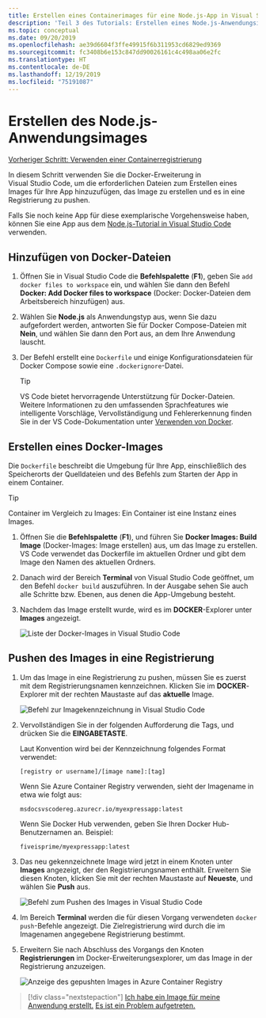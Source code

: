 ```yaml
---
title: Erstellen eines Containerimages für eine Node.js-App in Visual Studio Code
description: 'Teil 3 des Tutorials: Erstellen eines Node.js-Anwendungsimages'
ms.topic: conceptual
ms.date: 09/20/2019
ms.openlocfilehash: ae39d6604f3ffe49915f6b311953cd6829ed9369
ms.sourcegitcommit: fc3408b6e153c847dd90026161c4c498aa06e2fc
ms.translationtype: HT
ms.contentlocale: de-DE
ms.lasthandoff: 12/19/2019
ms.locfileid: "75191087"
---
```

# <a name="create-your-nodejs-application-image"></a>Erstellen des Node.js-Anwendungsimages

[Vorheriger Schritt: Verwenden einer Containerregistrierung](tutorial-vscode-docker-node-02.md)

In diesem Schritt verwenden Sie die Docker-Erweiterung in Visual Studio Code, um die erforderlichen Dateien zum Erstellen eines Images für Ihre App hinzuzufügen, das Image zu erstellen und es in eine Registrierung zu pushen.

Falls Sie noch keine App für diese exemplarische Vorgehensweise haben, können Sie eine App aus dem [Node.js-Tutorial in Visual Studio Code](https://code.visualstudio.com/docs/nodejs/nodejs-tutorial) verwenden.

## <a name="add-docker-files"></a>Hinzufügen von Docker-Dateien

1. Öffnen Sie in Visual Studio Code die **Befehlspalette** (**F1**), geben Sie `add docker files to workspace` ein, und wählen Sie dann den Befehl **Docker: Add Docker files to workspace** (Docker: Docker-Dateien dem Arbeitsbereich hinzufügen) aus.

1. Wählen Sie **Node.js** als Anwendungstyp aus, wenn Sie dazu aufgefordert werden, antworten Sie für Docker Compose-Dateien mit **Nein**, und wählen Sie dann den Port aus, an dem Ihre Anwendung lauscht.

1. Der Befehl erstellt eine `Dockerfile` und einige Konfigurationsdateien für Docker Compose sowie eine `.dockerignore`-Datei.

    > [!TIP]
    > VS Code bietet hervorragende Unterstützung für Docker-Dateien. Weitere Informationen zu den umfassenden Sprachfeatures wie intelligente Vorschläge, Vervollständigung und Fehlererkennung finden Sie in der VS Code-Dokumentation unter [Verwenden von Docker](https://code.visualstudio.com/docs/azure/docker).

## <a name="build-a-docker-image"></a>Erstellen eines Docker-Images

Die `Dockerfile` beschreibt die Umgebung für Ihre App, einschließlich des Speicherorts der Quelldateien und des Befehls zum Starten der App in einem Container.

> [!TIP]
> Container im Vergleich zu Images: Ein Container ist eine Instanz eines Images.

1. Öffnen Sie die **Befehlspalette** (**F1**), und führen Sie **Docker Images: Build Image** (Docker-Images: Image erstellen) aus, um das Image zu erstellen. VS Code verwendet das Dockerfile im aktuellen Ordner und gibt dem Image den Namen des aktuellen Ordners.

1. Danach wird der Bereich **Terminal** von Visual Studio Code geöffnet, um den Befehl `docker build` auszuführen. In der Ausgabe sehen Sie auch alle Schritte bzw. Ebenen, aus denen die App-Umgebung besteht.

1. Nachdem das Image erstellt wurde, wird es im **DOCKER**-Explorer unter **Images** angezeigt.

    ![Liste der Docker-Images in Visual Studio Code](media/deploy-containers/image-list.png)

## <a name="push-the-image-to-a-registry"></a>Pushen des Images in eine Registrierung

1. Um das Image in eine Registrierung zu pushen, müssen Sie es zuerst mit dem Registrierungsnamen kennzeichnen. Klicken Sie im **DOCKER**-Explorer mit der rechten Maustaste auf das **aktuelle** Image.

    ![Befehl zur Imagekennzeichnung in Visual Studio Code](media/deploy-containers/tag-command.png)

1. Vervollständigen Sie in der folgenden Aufforderung die Tags, und drücken Sie die **EINGABETASTE**.

    Laut Konvention wird bei der Kennzeichnung folgendes Format verwendet:

    `[registry or username]/[image name]:[tag]`

    Wenn Sie Azure Container Registry verwenden, sieht der Imagename in etwa wie folgt aus:

    `msdocsvscodereg.azurecr.io/myexpressapp:latest`

    Wenn Sie Docker Hub verwenden, geben Sie Ihren Docker Hub-Benutzernamen an. Beispiel:

    `fiveisprime/myexpressapp:latest`

1. Das neu gekennzeichnete Image wird jetzt in einem Knoten unter **Images** angezeigt, der den Registrierungsnamen enthält. Erweitern Sie diesen Knoten, klicken Sie mit der rechten Maustaste auf **Neueste**, und wählen Sie **Push** aus.

    ![Befehl zum Pushen des Images in Visual Studio Code](media/deploy-containers/push-command.png)

1. Im Bereich **Terminal** werden die für diesen Vorgang verwendeten `docker push`-Befehle angezeigt. Die Zielregistrierung wird durch die im Imagenamen angegebene Registrierung bestimmt.

1. Erweitern Sie nach Abschluss des Vorgangs den Knoten **Registrierungen** im Docker-Erweiterungsexplorer, um das Image in der Registrierung anzuzeigen.

    ![Anzeige des gepushten Images in Azure Container Registry](media/deploy-containers/image-in-acr.png)

> [!div class="nextstepaction"]
> [Ich habe ein Image für meine Anwendung erstellt.](tutorial-vscode-docker-node-04.md) [Es ist ein Problem aufgetreten.](https://www.research.net/r/PWZWZ52?tutorial=docker-extension&step=containerize-app)
